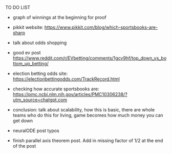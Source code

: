 TO DO LIST

- graph of winnings at the beginning for proof
- pikkit website: https://www.pikkit.com/blog/which-sportsbooks-are-sharp
- talk about odds shopping
- good ev post
https://www.reddit.com/r/EVbetting/comments/1gcv9hf/top_down_vs_bottom_up_betting/
- election betting odds site: https://electionbettingodds.com/TrackRecord.html
- checking how accurate sportsbooks are: https://pmc.ncbi.nlm.nih.gov/articles/PMC10306238/?utm_source=chatgpt.com
- conclusion: talk about scalability, how this is basic, there are whole teams who do this for living, game becomes how much money you can get down



- neuralODE post typos
- finish parallel axis theorem post. Add in missing factor of 1/2 at the end of the post